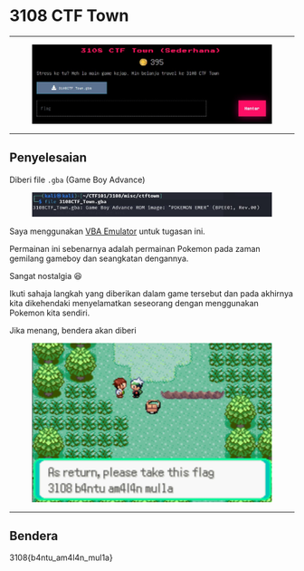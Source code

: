 # 3108 CTF Town

***

<figure><img src="../../../../.gitbook/assets/image (7) (1) (1) (1) (1) (1) (1) (1) (1) (1).png" alt=""><figcaption></figcaption></figure>

***

## Penyelesaian

Diberi file `.gba` (Game Boy Advance)

<figure><img src="../../../../.gitbook/assets/image (8) (1) (1) (1) (1) (1) (1) (1).png" alt=""><figcaption></figcaption></figure>

Saya menggunakan [VBA Emulator](https://www.emulatorgames.net/emulators/gameboy-advance/visualboyadvance-m-64-bit-2-0-2/) untuk tugasan ini.

Permainan ini sebenarnya adalah permainan Pokemon pada zaman gemilang gameboy dan seangkatan dengannya.

Sangat nostalgia 😆

Ikuti sahaja langkah yang diberikan dalam game tersebut dan pada akhirnya kita dikehendaki menyelamatkan seseorang dengan menggunakan Pokemon kita sendiri.

Jika menang, bendera akan diberi

<figure><img src="../../../../.gitbook/assets/image (9) (1) (1) (1) (1) (1) (1).png" alt=""><figcaption></figcaption></figure>

***

## Bendera

3108{b4ntu\_am4l4n\_mul1a}
